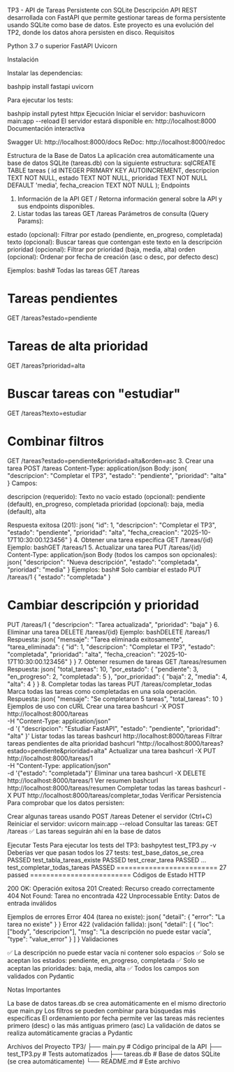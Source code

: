 TP3 - API de Tareas Persistente con SQLite
Descripción
API REST desarrollada con FastAPI que permite gestionar tareas de forma persistente usando SQLite como base de datos. Este proyecto es una evolución del TP2, donde los datos ahora persisten en disco.
Requisitos

Python 3.7 o superior
FastAPI
Uvicorn

Instalación

Instalar las dependencias:

bashpip install fastapi uvicorn

Para ejecutar los tests:

bashpip install pytest httpx
Ejecución
Iniciar el servidor:
bashuvicorn main:app --reload
El servidor estará disponible en: http://localhost:8000
Documentación interactiva

Swagger UI: http://localhost:8000/docs
ReDoc: http://localhost:8000/redoc

Estructura de la Base de Datos
La aplicación crea automáticamente una base de datos SQLite (tareas.db) con la siguiente estructura:
sqlCREATE TABLE tareas (
    id INTEGER PRIMARY KEY AUTOINCREMENT,
    descripcion TEXT NOT NULL,
    estado TEXT NOT NULL,
    prioridad TEXT NOT NULL DEFAULT 'media',
    fecha_creacion TEXT NOT NULL
);
Endpoints
1. Información de la API
GET /
Retorna información general sobre la API y sus endpoints disponibles.
2. Listar todas las tareas
GET /tareas
Parámetros de consulta (Query Params):

estado (opcional): Filtrar por estado (pendiente, en_progreso, completada)
texto (opcional): Buscar tareas que contengan este texto en la descripción
prioridad (opcional): Filtrar por prioridad (baja, media, alta)
orden (opcional): Ordenar por fecha de creación (asc o desc, por defecto desc)

Ejemplos:
bash# Todas las tareas
GET /tareas

# Tareas pendientes
GET /tareas?estado=pendiente

# Tareas de alta prioridad
GET /tareas?prioridad=alta

# Buscar tareas con "estudiar"
GET /tareas?texto=estudiar

# Combinar filtros
GET /tareas?estado=pendiente&prioridad=alta&orden=asc
3. Crear una tarea
POST /tareas
Content-Type: application/json
Body:
json{
  "descripcion": "Completar el TP3",
  "estado": "pendiente",
  "prioridad": "alta"
}
Campos:

descripcion (requerido): Texto no vacío
estado (opcional): pendiente (default), en_progreso, completada
prioridad (opcional): baja, media (default), alta

Respuesta exitosa (201):
json{
  "id": 1,
  "descripcion": "Completar el TP3",
  "estado": "pendiente",
  "prioridad": "alta",
  "fecha_creacion": "2025-10-17T10:30:00.123456"
}
4. Obtener una tarea específica
GET /tareas/{id}
Ejemplo:
bashGET /tareas/1
5. Actualizar una tarea
PUT /tareas/{id}
Content-Type: application/json
Body (todos los campos son opcionales):
json{
  "descripcion": "Nueva descripción",
  "estado": "completada",
  "prioridad": "media"
}
Ejemplos:
bash# Solo cambiar el estado
PUT /tareas/1
{
  "estado": "completada"
}

# Cambiar descripción y prioridad
PUT /tareas/1
{
  "descripcion": "Tarea actualizada",
  "prioridad": "baja"
}
6. Eliminar una tarea
DELETE /tareas/{id}
Ejemplo:
bashDELETE /tareas/1
Respuesta:
json{
  "mensaje": "Tarea eliminada exitosamente",
  "tarea_eliminada": {
    "id": 1,
    "descripcion": "Completar el TP3",
    "estado": "completada",
    "prioridad": "alta",
    "fecha_creacion": "2025-10-17T10:30:00.123456"
  }
}
7. Obtener resumen de tareas
GET /tareas/resumen
Respuesta:
json{
  "total_tareas": 10,
  "por_estado": {
    "pendiente": 3,
    "en_progreso": 2,
    "completada": 5
  },
  "por_prioridad": {
    "baja": 2,
    "media": 4,
    "alta": 4
  }
}
8. Completar todas las tareas
PUT /tareas/completar_todas
Marca todas las tareas como completadas en una sola operación.
Respuesta:
json{
  "mensaje": "Se completaron 5 tareas",
  "total_tareas": 10
}
Ejemplos de uso con cURL
Crear una tarea
bashcurl -X POST http://localhost:8000/tareas \
  -H "Content-Type: application/json" \
  -d '{
    "descripcion": "Estudiar FastAPI",
    "estado": "pendiente",
    "prioridad": "alta"
  }'
Listar todas las tareas
bashcurl http://localhost:8000/tareas
Filtrar tareas pendientes de alta prioridad
bashcurl "http://localhost:8000/tareas?estado=pendiente&prioridad=alta"
Actualizar una tarea
bashcurl -X PUT http://localhost:8000/tareas/1 \
  -H "Content-Type: application/json" \
  -d '{"estado": "completada"}'
Eliminar una tarea
bashcurl -X DELETE http://localhost:8000/tareas/1
Ver resumen
bashcurl http://localhost:8000/tareas/resumen
Completar todas las tareas
bashcurl -X PUT http://localhost:8000/tareas/completar_todas
Verificar Persistencia
Para comprobar que los datos persisten:

Crear algunas tareas usando POST /tareas
Detener el servidor (Ctrl+C)
Reiniciar el servidor: uvicorn main:app --reload
Consultar las tareas: GET /tareas
✅ Las tareas seguirán ahí en la base de datos

Ejecutar Tests
Para ejecutar los tests del TP3:
bashpytest test_TP3.py -v
Deberías ver que pasan todos los 27 tests:
test_base_datos_se_crea PASSED
test_tabla_tareas_existe PASSED
test_crear_tarea PASSED
...
test_completar_todas_tareas PASSED
========================= 27 passed =========================
Códigos de Estado HTTP

200 OK: Operación exitosa
201 Created: Recurso creado correctamente
404 Not Found: Tarea no encontrada
422 Unprocessable Entity: Datos de entrada inválidos

Ejemplos de errores
Error 404 (tarea no existe):
json{
  "detail": {
    "error": "La tarea no existe"
  }
}
Error 422 (validación fallida):
json{
  "detail": [
    {
      "loc": ["body", "descripcion"],
      "msg": "La descripción no puede estar vacía",
      "type": "value_error"
    }
  ]
}
Validaciones

✅ La descripción no puede estar vacía ni contener solo espacios
✅ Solo se aceptan los estados: pendiente, en_progreso, completada
✅ Solo se aceptan las prioridades: baja, media, alta
✅ Todos los campos son validados con Pydantic

Notas Importantes

La base de datos tareas.db se crea automáticamente en el mismo directorio que main.py
Los filtros se pueden combinar para búsquedas más específicas
El ordenamiento por fecha permite ver las tareas más recientes primero (desc) o las más antiguas primero (asc)
La validación de datos se realiza automáticamente gracias a Pydantic

Archivos del Proyecto
TP3/
├── main.py          # Código principal de la API
├── test_TP3.py      # Tests automatizados
├── tareas.db        # Base de datos SQLite (se crea automáticamente)
└── README.md        # Este archivo
